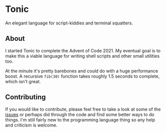 # Tonic

An elegant language for script-kiddies and terminal squatters.

## About

I started Tonic to complete the Advent of Code 2021. My eventual goal is to make this a viable language for writing shell scripts and other small utilities too.

At the minute it's pretty barebones and could do with a huge performance boost. A recursive `fib(30)` function takes roughly 1.5 seconds to complete, which isn't great.

## Contributing

If you would like to contribute, please feel free to take a look at some of the [issues](/issues) or perhaps did through the code and find some better ways to do things. I'm still fairly new to the programming language thing so any help and criticism is welcome.